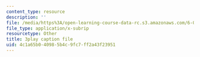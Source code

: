 ```yaml
---
content_type: resource
description: ''
file: /media/https%3A/open-learning-course-data-rc.s3.amazonaws.com/6-00-introduction-to-computer-science-and-programming-fall-2008/4c1a65b040985b4c9fc7ff2a43f23951_SuOIpJnn888.vtt
file_type: application/x-subrip
resourcetype: Other
title: 3play caption file
uid: 4c1a65b0-4098-5b4c-9fc7-ff2a43f23951
---
```

